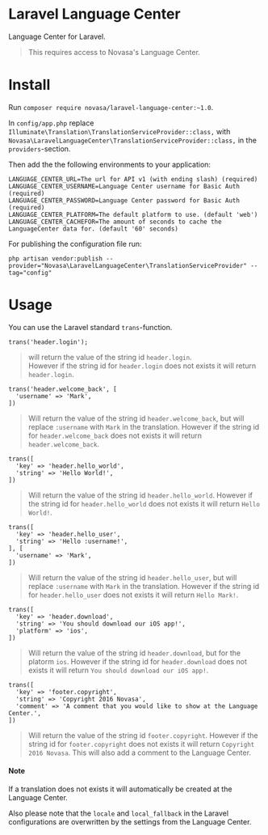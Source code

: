 # Laravel Language Center
Language Center for Laravel.

> This requires access to Novasa's Language Center.

# Install

Run `composer require novasa/laravel-language-center:~1.0`.

In `config/app.php` replace `Illuminate\Translation\TranslationServiceProvider::class,` with `Novasa\LaravelLanguageCenter\TranslationServiceProvider::class,` in the `providers`-section.

Then add the the following environments to your application:
```
LANGUAGE_CENTER_URL=The url for API v1 (with ending slash) (required)
LANGUAGE_CENTER_USERNAME=Language Center username for Basic Auth (required)
LANGUAGE_CENTER_PASSWORD=Language Center password for Basic Auth (required)
LANGUAGE_CENTER_PLATFORM=The default platform to use. (default 'web')
LANGUAGE_CENTER_CACHEFOR=The amount of seconds to cache the LanguageCenter data for. (default '60' seconds)
```

For publishing the configuration file run:
```
php artisan vendor:publish --provider="Novasa\LaravelLanguageCenter\TranslationServiceProvider" --tag="config"
```

# Usage

You can use the Laravel standard `trans`-function.

```
trans('header.login');
```
> will return the value of the string id `header.login`.    
> However if the string id for `header.login` does not exists it will return `header.login`.

```
trans('header.welcome_back', [
  'username' => 'Mark',
])
```
> Will return the value of the string id `header.welcome_back`, but will replace `:username` with `Mark` in the translation.
> However if the string id for `header.welcome_back` does not exists it will return `header.welcome_back`.

```
trans([
  'key' => 'header.hello_world',
  'string' => 'Hello World!',
])
```
> Will return the value of the string id `header.hello_world`.
> However if the string id for `header.hello_world` does not exists it will return `Hello World!`.

```
trans([
  'key' => 'header.hello_user',
  'string' => 'Hello :username!',
], [
  'username' => 'Mark',
])
```
> Will return the value of the string id `header.hello_user`, but will replace `:username` with `Mark` in the translation.
> However if the string id for `header.hello_user` does not exists it will return `Hello Mark!`.

```
trans([
  'key' => 'header.download',
  'string' => 'You should download our iOS app!',
  'platform' => 'ios',
])
```
> Will return the value of the string id `header.download`, but for the platorm `ios`.
> However if the string id for `header.download` does not exists it will return `You should download our iOS app!`.

```
trans([
  'key' => 'footer.copyright',
  'string' => 'Copyright 2016 Novasa',
  'comment' => 'A comment that you would like to show at the Language Center.',
])
```
> Will return the value of the string id `footer.copyright`.
> However if the string id for `footer.copyright` does not exists it will return `Copyright 2016 Novasa`.
> This will also add a comment to the Language Center.

#### Note
If a translation does not exists it will automatically be created at the Language Center.

Also please note that the `locale` and `local_fallback` in the Laravel configurations are overwritten by the settings from the Language Center.
